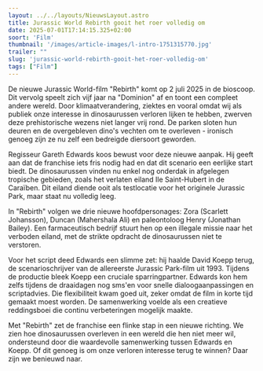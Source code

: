 ```yaml
---
layout: ../../layouts/NieuwsLayout.astro
title: Jurassic World Rebirth gooit het roer volledig om
date: 2025-07-01T17:14:15.325+02:00
soort: 'Film'
thumbnail: '/images/article-images/l-intro-1751315770.jpg'
trailer: ""
slug: 'jurassic-world-rebirth-gooit-het-roer-volledig-om'
tags: ["Film"]
---
```


De nieuwe Jurassic World-film "Rebirth" komt op 2 juli 2025 in de bioscoop. Dit
vervolg speelt zich vijf jaar na "Dominion" af en toont een compleet andere
wereld. Door klimaatverandering, ziektes en vooral omdat wij als publiek onze
interesse in dinosaurussen verloren lijken te hebben, zwerven deze
prehistorische wezens niet langer vrij rond. De parken sloten hun deuren en de
overgebleven dino's vechten om te overleven - ironisch genoeg zijn ze nu zelf
een bedreigde diersoort geworden.

Regisseur Gareth Edwards koos bewust voor deze nieuwe aanpak. Hij geeft aan dat
de franchise iets fris nodig had en dat dit scenario een eerlijke start biedt.
De dinosaurussen vinden nu enkel nog onderdak in afgelegen tropische gebieden,
zoals het verlaten eiland Ile Saint-Hubert in de Caraïben. Dit eiland diende
ooit als testlocatie voor het originele Jurassic Park, maar staat nu volledig
leeg.

In "Rebirth" volgen we drie nieuwe hoofdpersonages: Zora (Scarlett Johansson),
Duncan (Mahershala Ali) en paleontoloog Henry (Jonathan Bailey). Een
farmaceutisch bedrijf stuurt hen op een illegale missie naar het verboden
eiland, met de strikte opdracht de dinosaurussen niet te verstoren.

Voor het script deed Edwards een slimme zet: hij haalde David Koepp terug, de
scenarioschrijver van de allereerste Jurassic Park-film uit 1993. Tijdens de
productie bleek Koepp een cruciale sparringpartner. Edwards kon hem zelfs
tijdens de draaidagen nog sms'en voor snelle dialoogaanpassingen en
scriptadvies. Die flexibiliteit kwam goed uit, zeker omdat de film in korte tijd
gemaakt moest worden. De samenwerking voelde als een creatieve reddingsboei die
continu verbeteringen mogelijk maakte.

Met "Rebirth" zet de franchise een flinke stap in een nieuwe richting. We zien
hoe dinosaurussen overleven in een wereld die hen niet meer wil, ondersteund
door die waardevolle samenwerking tussen Edwards en Koepp. Of dit genoeg is om
onze verloren interesse terug te winnen? Daar zijn we benieuwd naar.
